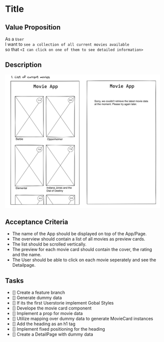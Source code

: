 # Title

## Value Proposition

As a `User` <br>
I want to `see a collection of all current movies available ` <br>
so that `<I can click on one of them to see detailed information>` <br>

## Description

![wireframe](./assets/scribble-movie-list.png)

## Acceptance Criteria

- The name of the App should be displayed on top of the App/Page.
- The overview should contain a list of all movies as preview cards.
- The list should be scrolled vertically.
- The preview for each movie card should contain the cover, the rating and the name.
- The User should be able to click on each movie seperately and see the Detailpage.

## Tasks

- [] Create a feature branch
- [] Generate dummy data
- [] If its the first Userstorie implement Gobal Styles
- [] Develope the movie card component
- [] Implement a prop for movie data
- [] Utilize mapping over dummy data to generate MovieCard instances
- [] Add the heading as an h1 tag
- [] Implement fixed positioning for the heading
- [] Create a DetailPage with dummy data
